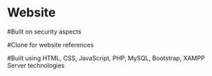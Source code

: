 # Website

#Built on security aspects

#Clone for website references

#Built using HTML, CSS, JavaScript, PHP, MySQL, Bootstrap, XAMPP Server technologies
